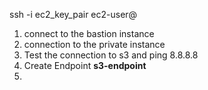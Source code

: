 
ssh -i ec2_key_pair ec2-user@

1. connect to the bastion instance  
2. connection to the private instance
3. Test the connection to s3 and ping 8.8.8.8
4. Create Endpoint **s3-endpoint**
5. 